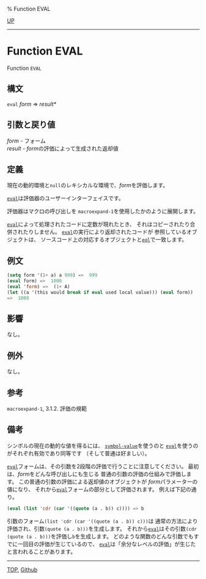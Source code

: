 % Function EVAL

[UP](3.8.html)  

---

# Function **EVAL**


Function `EVAL`


## 構文

`eval` *form* => *result\**


## 引数と戻り値

*form* - フォーム  
*result* - *form*の評価によって生成された返却値


## 定義

現在の動的環境と`null`のレキシカルな環境で、*form*を評価します。

[`eval`](3.8.eval.html)は評価器のユーザーインターフェイスです。

評価器はマクロの呼び出しを
`macroexpand-1`を使用したかのように展開します。

[`eval`](3.8.eval.html)によって処理されたコードに定数が現れたとき、
それはコピーされたり合併されたりしません。
[`eval`](3.8.eval.html)の実行により返却されたコードが
参照しているオブジェクトは、
ソースコード上の対応するオブジェクトと[`eql`](5.3.eql-function.html)で一致します。


## 例文

```lisp
(setq form '(1+ a) a 999) =>  999
(eval form) =>  1000
(eval 'form) =>  (1+ A)
(let ((a '(this would break if eval used local value))) (eval form))
=>  1000
```


## 影響

なし。


## 例外

なし。


## 参考

`macroexpand-1`,
3.1.2. 評価の規範


## 備考

シンボルの現在の動的な値を得るには、
[`symbol-value`](10.2.symbol-value.html)を使うのと
[`eval`](3.8.eval.html)を使うのがそれぞれ有効であり同等です
（そして普通は好ましい）。

[`eval`](3.8.eval.html)フォームは、その引数を2段階の評価で行うことに注意してください。
最初は、*form*をどんな呼び出しにも生じる
普通の引数の評価の仕組みで評価します。
この普通の引数の評価による返却値のオブジェクトが
*form*パラメーターの値になり、
それから[`eval`](3.8.eval.html)フォームの部分として評価されます。
例えば下記の通り。

```lisp
(eval (list 'cdr (car '((quote (a . b)) c)))) => b
```

引数のフォーム`(list 'cdr (car '((quote (a . b)) c)))`は
通常の方法により評価され、引数`(quote (a . b)))`を生成します。
それから[`eval`](3.8.eval.html)はその引数`(cdr (quote (a . b)))`を評価し`b`を生成します。
どのような関数のどんな引数でもすでに一回目の評価が生じているので、
[`eval`](3.8.eval.html)は「余分なレベルの評価」が生じたと言われることがあります。


---
[TOP](index.html),  [Github](https://github.com/nptcl/npt-japanese)

